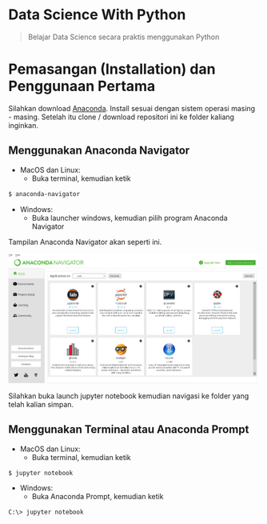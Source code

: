# Data Science With Python
> Belajar Data Science secara praktis menggunakan Python

# Pemasangan (Installation) dan Penggunaan Pertama 

Silahkan download [Anaconda](https://anaconda.com/download). Install sesuai dengan sistem operasi masing - masing. Setelah itu clone / download repositori ini ke folder kaliang inginkan.

## Menggunakan Anaconda Navigator

- MacOS dan Linux:
   - Buka terminal, kemudian ketik

```sh
$ anaconda-navigator
```

- Windows:
    - Buka launcher windows, kemudian pilih program Anaconda Navigator

Tampilan Anaconda Navigator akan seperti ini.

![Anaconda Navigator](images/anaconda-navigator.png)

Silahkan buka launch jupyter notebook kemudian navigasi ke folder yang telah kalian simpan.

## Menggunakan Terminal atau Anaconda Prompt

- MacOS dan Linux:
   - Buka terminal, kemudian ketik

```sh
$ jupyter notebook
```
- Windows:
   - Buka Anaconda Prompt, kemudian ketik

```sh
C:\> jupyter notebook
```